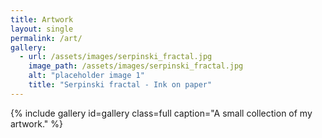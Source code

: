 ```yaml
---
title: Artwork
layout: single
permalink: /art/
gallery:
  - url: /assets/images/serpinski_fractal.jpg
    image_path: /assets/images/serpinski_fractal.jpg
    alt: "placeholder image 1"
    title: "Serpinski fractal - Ink on paper"
---
```


{% include gallery id=gallery class=full caption="A small collection of my artwork." %}
